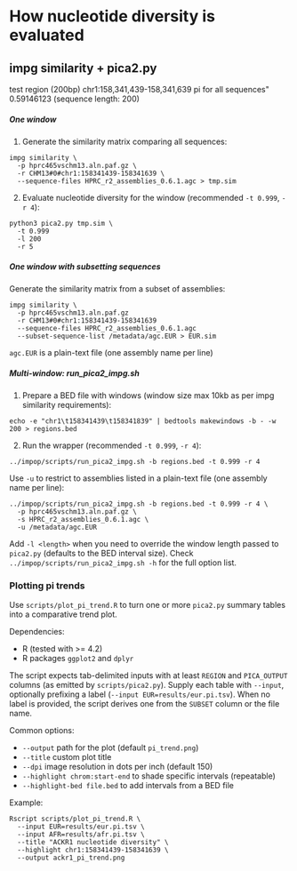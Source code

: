 # How nucleotide diversity is evaluated

## impg similarity + pica2.py
test region (200bp) chr1:158,341,439-158,341,639
pi for all sequences" 0.59146123 (sequence length: 200)

##### One window

1. Generate the similarity matrix comparing all sequences:
```
impg similarity \
  -p hprc465vschm13.aln.paf.gz \
  -r CHM13#0#chr1:158341439-158341639 \
  --sequence-files HPRC_r2_assemblies_0.6.1.agc > tmp.sim
```

2. Evaluate nucleotide diversity for the window (recommended `-t 0.999`, `-r 4`):
```
python3 pica2.py tmp.sim \
  -t 0.999 
  -l 200 
  -r 5
```

##### One window with subsetting sequences

Generate the similarity matrix from a subset of assemblies:
```
impg similarity \
  -p hprc465vschm13.aln.paf.gz 
  -r CHM13#0#chr1:158341439-158341639 
  --sequence-files HPRC_r2_assemblies_0.6.1.agc 
  --subset-sequence-list /metadata/agc.EUR > EUR.sim
```

`agc.EUR` is a plain-text file (one assembly name per line)


##### Multi-window: run_pica2_impg.sh 

1. Prepare a BED file with windows (window size max 10kb as per impg similarity requirements):
```
echo -e "chr1\t158341439\t158341839" | bedtools makewindows -b - -w 200 > regions.bed
```

2. Run the wrapper (recommended `-t 0.999`, `-r 4`):
```
../impop/scripts/run_pica2_impg.sh -b regions.bed -t 0.999 -r 4
```

Use `-u` to restrict to assemblies listed in a plain-text file (one assembly name per line):
```
../impop/scripts/run_pica2_impg.sh -b regions.bed -t 0.999 -r 4 \
  -p hprc465vschm13.aln.paf.gz \
  -s HPRC_r2_assemblies_0.6.1.agc \
  -u /metadata/agc.EUR
```

Add `-l <length>` when you need to override the window length passed to `pica2.py` (defaults to the BED interval size).
Check `../impop/scripts/run_pica2_impg.sh -h` for the full option list.


### Plotting pi trends

Use `scripts/plot_pi_trend.R` to turn one or more `pica2.py` summary tables into a comparative trend plot.

Dependencies:
- R (tested with >= 4.2)
- R packages `ggplot2` and `dplyr`

The script expects tab-delimited inputs with at least `REGION` and `PICA_OUTPUT` columns (as emitted by `scripts/pica2.py`). Supply each table with `--input`, optionally prefixing a label (`--input EUR=results/eur.pi.tsv`). When no label is provided, the script derives one from the `SUBSET` column or the file name.

Common options:
- `--output` path for the plot (default `pi_trend.png`)
- `--title` custom plot title
- `--dpi` image resolution in dots per inch (default 150)
- `--highlight chrom:start-end` to shade specific intervals (repeatable)
- `--highlight-bed file.bed` to add intervals from a BED file

Example:
```
Rscript scripts/plot_pi_trend.R \
  --input EUR=results/eur.pi.tsv \
  --input AFR=results/afr.pi.tsv \
  --title "ACKR1 nucleotide diversity" \
  --highlight chr1:158341439-158341639 \
  --output ackr1_pi_trend.png
```

